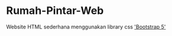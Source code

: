 # Rumah-Pintar-Web

Website HTML sederhana menggunakan library css ['Bootstrap 5'](https://getbootstrap.com/)
